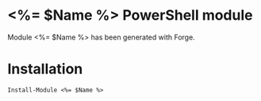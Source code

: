 # <%= $Name %> PowerShell module

Module <%= $Name %> has been generated with Forge.

# Installation

    Install-Module <%= $Name %>